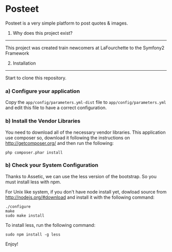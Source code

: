 Posteet
=======

Posteet is a very simple platform to post quotes & images.

1) Why does this project exist?
-------------------------------

This project was created train newcomers at LaFourchette to the Symfony2 Framework

2) Installation
---------------

Start to clone this repository.

### a) Configure your application

Copy the ``app/config/parameters.yml-dist`` file to
``app/config/parameters.yml`` and edit this file to have a correct
configuration.

### b) Install the Vendor Libraries

You need to download all of the necessary vendor libraries.
This application use composer so, download it following the
instructions on http://getcomposer.org/ and then run the following:

    php composer.phar install

### b) Check your System Configuration

Thanks to Assetic, we can use the less version of the bootstrap. So you must
install less with npm.

For Unix like system, if you don't have node install yet, dowload source from
http://nodejs.org/#download and install it with the following command:

    ./configure
    make
    sudo make install

To install less, run the following command:

    sudo npm install -g less

Enjoy!
